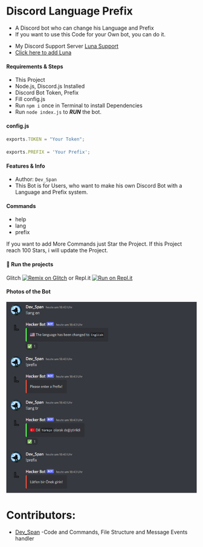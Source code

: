 # Discord Language Prefix
* A Discord bot who can change his Language and Prefix
* If you want to use this Code for your Own bot, you can do it.

- My Discord Support Server [Luna Support](https://discord.gg/deVpa7xyP3)
- [Click here to add Luna](https://discord.com/api/oauth2/authorize?client_id=723927058870304869&permissions=8&scope=bot%20applications.commands&response_type=code&redirect_uri=https%3A%2F%2Fdiscord.com%2Finvite%2FexkAV5B9ez)

#### Requirements & Steps
* This Project
* Node.js, Discord.js Installed
* Discord Bot Token, Prefix
* Fill config.js
* Run `npm i` once in Terminal to install Dependencies
* Run `node index.js` to ***RUN*** the bot.

#### config.js 
```javascript
exports.TOKEN = "Your Token";

exports.PREFIX = 'Your Prefix';
```

#### Features & Info
* Author: `Dev_Span`
* This Bot is for Users, who want to make his own Discord Bot with a Language and Prefix system.

#### Commands
* help
* lang
* prefix

If you want to add More Commands just Star the Project.
If this Project reach 100 Stars, i will update the Project. 

#### 💨 Run the projects

Glitch [![Remix on Glitch](https://cdn.glitch.com/2703baf2-b643-4da7-ab91-7ee2a2d00b5b%2Fremix-button.svg)](https://glitch.com/edit/#!/import/Dev-Span/Discord-Language-Prefix)
or
Repl.it [![Run on Repl.it](https://repl.it/badge/github/SudhanPlayz/Discord-MusicBot)](https://repl.it/github/Dev-Span/Discord-Language-Prefix)

#### Photos of the Bot
<img src="https://raw.githubusercontent.com/Dev-Span/Discord-Language-Prefix/main/.github/src/Example%20Code%20Photo.png" width="600px"> 

# Contributors:
 * [Dev_Span](https://github.com/Dev-Span) -Code and Commands, File Structure and Message Events handler
